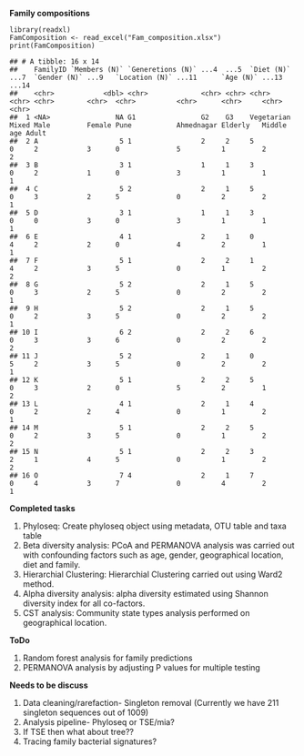 **Family compositions**

    library(readxl)
    FamComposition <- read_excel("Fam_composition.xlsx")
    print(FamComposition)

    ## # A tibble: 16 x 14
    ##    FamilyID `Members (N)` `Generetions (N)` ...4  ...5  `Diet (N)` ...7  `Gender (N)` ...9   `Location (N)` ...11      `Age (N)` ...13      ...14
    ##    <chr>            <dbl> <chr>             <chr> <chr> <chr>      <chr> <chr>        <chr>  <chr>          <chr>      <chr>     <chr>      <chr>
    ##  1 <NA>                NA G1                G2    G3    Vegetarian Mixed Male         Female Pune           Ahmednagar Elderly   Middle age Adult
    ##  2 A                    5 1                 2     2     5          0     2            3      0              5          1         2          2    
    ##  3 B                    3 1                 1     1     3          0     2            1      0              3          1         1          1    
    ##  4 C                    5 2                 2     1     5          0     3            2      5              0          2         2          1    
    ##  5 D                    3 1                 1     1     3          0     0            3      0              3          1         1          1    
    ##  6 E                    4 1                 2     1     0          4     2            2      0              4          2         1          1    
    ##  7 F                    5 1                 2     2     1          4     2            3      5              0          1         2          2    
    ##  8 G                    5 2                 2     1     5          0     3            2      5              0          2         2          1    
    ##  9 H                    5 2                 2     1     5          0     2            3      5              0          2         2          1    
    ## 10 I                    6 2                 2     2     6          0     3            3      6              0          2         2          2    
    ## 11 J                    5 2                 2     1     0          5     2            3      5              0          2         2          1    
    ## 12 K                    5 1                 2     2     5          0     3            2      0              5          2         1          2    
    ## 13 L                    4 1                 2     1     4          0     2            2      4              0          1         2          1    
    ## 14 M                    5 1                 2     2     5          0     2            3      5              0          1         2          2    
    ## 15 N                    5 1                 2     2     3          2     1            4      5              0          1         2          2    
    ## 16 O                    7 4                 2     1     7          0     4            3      7              0          4         2          1

**Completed tasks**

1.  Phyloseq: Create phyloseq object using metadata, OTU table and taxa
    table
2.  Beta diversity analysis: PCoA and PERMANOVA analysis was carried out
    with confounding factors such as age, gender, geographical location,
    diet and family.
3.  Hierarchial Clustering: Hierarchial Clustering carried out using
    Ward2 method.
4.  Alpha diversity analysis: alpha diversity estimated using Shannon
    diversity index for all co-factors.
5.  CST analysis: Community state types analysis performed on
    geographical location.

**ToDo**

1.  Random forest analysis for family predictions
2.  PERMANOVA analysis by adjusting P values for multiple testing

**Needs to be discuss**

1.  Data cleaning/rarefaction- Singleton removal (Currently we have 211
    singleton sequences out of 1009)
2.  Analysis pipeline- Phyloseq or TSE/mia?
3.  If TSE then what about tree??
4.  Tracing family bacterial signatures?
